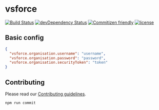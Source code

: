 # vsforce

[![Build Status](https://travis-ci.org/coveo/vsforce.svg?branch=master)](https://travis-ci.org/coveo/vsforce)
[![devDependency Status](https://david-dm.org/coveo/vsforce/dev-status.svg)](https://david-dm.org/coveo/vsforce#info=devDependencies)
[![Commitizen friendly](https://img.shields.io/badge/commitizen-friendly-brightgreen.svg)](http://commitizen.github.io/cz-cli/)
[![license](https://img.shields.io/github/license/coveo/vsforce.svg)](https://github.com/coveo/vsforce/blob/master/LICENSE)


## Basic config

```json
{
  "vsforce.organisation.username": "username",
  "vsforce.organisation.password": "password",
  "vsforce.organisation.securityToken": "token"
}
```

## Contributing

Please read our [Contributing guidelines](.github/Contributing.md).

```sh
npm run commit
```
